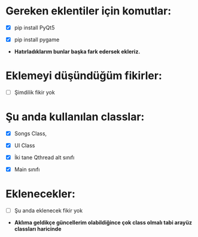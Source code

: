 # Gereken eklentiler için komutlar:

- [x] pip install PyQt5
- [x] pip install pygame


- <b>Hatırladıklarım bunlar başka fark edersek ekleriz.</b>





# Eklemeyi düşündüğüm fikirler:

- [ ] Şimdilik fikir yok



# Şu anda kullanılan classlar:
- [x] Songs Class,
- [x] UI Class
- [x] İki tane Qthread alt sınıfı
- [x] Main sınıfı



# Eklenecekler:
- [ ] Şu anda eklenecek fikir yok

- <b>Aklıma geldikçe güncellerim olabildiğince çok class olmalı tabi arayüz classları haricinde</b>
